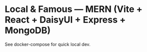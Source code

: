# Local & Famous — MERN (Vite + React + DaisyUI + Express + MongoDB)

See docker-compose for quick local dev.
